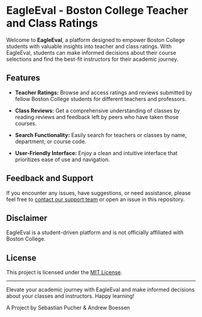 # EagleEval - Boston College Teacher and Class Ratings

Welcome to **EagleEval**, a platform designed to empower Boston College students with valuable insights into teacher and class ratings. With EagleEval, students can make informed decisions about their course selections and find the best-fit instructors for their academic journey.

## Features

- **Teacher Ratings:** Browse and access ratings and reviews submitted by fellow Boston College students for different teachers and professors.

- **Class Reviews:** Get a comprehensive understanding of classes by reading reviews and feedback left by peers who have taken those courses.

- **Search Functionality:** Easily search for teachers or classes by name, department, or course code.


- **User-Friendly Interface:** Enjoy a clean and intuitive interface that prioritizes ease of use and navigation.


## Feedback and Support

If you encounter any issues, have suggestions, or need assistance, please feel free to [contact our support team](mailto:support@eagleeval.com) or open an issue in this repository.

## Disclaimer

EagleEval is a student-driven platform and is not officially affiliated with Boston College.

## License

This project is licensed under the [MIT License](LICENSE).

---

Elevate your academic journey with EagleEval and make informed decisions about your classes and instructors. Happy learning!


A Project by Sebastian Pucher & Andrew Boessen